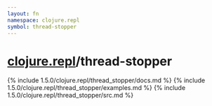 ```yaml
---
layout: fn
namespace: clojure.repl
symbol: thread-stopper
---
```


# [clojure.repl](../)/thread-stopper

{% include 1.5.0/clojure.repl/thread_stopper/docs.md %}
{% include 1.5.0/clojure.repl/thread_stopper/examples.md %}
{% include 1.5.0/clojure.repl/thread_stopper/src.md %}

